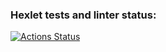 ### Hexlet tests and linter status:
[![Actions Status](https://github.com/kirillzheltov/frontend-project-46/actions/workflows/hexlet-check.yml/badge.svg)](https://github.com/kirillzheltov/frontend-project-46/actions)